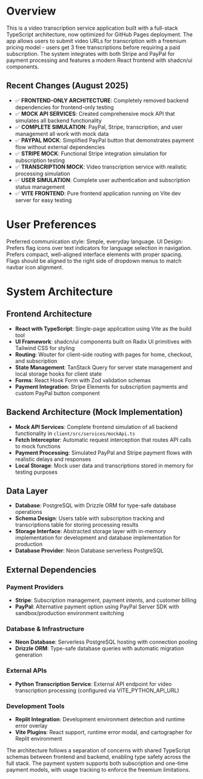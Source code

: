 # Overview

This is a video transcription service application built with a full-stack TypeScript architecture, now optimized for GitHub Pages deployment. The app allows users to submit video URLs for transcription with a freemium pricing model - users get 3 free transcriptions before requiring a paid subscription. The system integrates with both Stripe and PayPal for payment processing and features a modern React frontend with shadcn/ui components.

## Recent Changes (August 2025)
- ✅ **FRONTEND-ONLY ARCHITECTURE**: Completely removed backend dependencies for frontend-only testing
- ✅ **MOCK API SERVICES**: Created comprehensive mock API that simulates all backend functionality
- ✅ **COMPLETE SIMULATION**: PayPal, Stripe, transcription, and user management all work with mock data
- ✅ **PAYPAL MOCK**: Simplified PayPal button that demonstrates payment flow without external dependencies
- ✅ **STRIPE MOCK**: Functional Stripe integration simulation for subscription testing
- ✅ **TRANSCRIPTION MOCK**: Video transcription service with realistic processing simulation
- ✅ **USER SIMULATION**: Complete user authentication and subscription status management
- ✅ **VITE FRONTEND**: Pure frontend application running on Vite dev server for easy testing

# User Preferences

Preferred communication style: Simple, everyday language.
UI Design: Prefers flag icons over text indicators for language selection in navigation. Prefers compact, well-aligned interface elements with proper spacing. Flags should be aligned to the right side of dropdown menus to match navbar icon alignment.

# System Architecture

## Frontend Architecture
- **React with TypeScript**: Single-page application using Vite as the build tool
- **UI Framework**: shadcn/ui components built on Radix UI primitives with Tailwind CSS for styling
- **Routing**: Wouter for client-side routing with pages for home, checkout, and subscription
- **State Management**: TanStack Query for server state management and local storage hooks for client state
- **Forms**: React Hook Form with Zod validation schemas
- **Payment Integration**: Stripe Elements for subscription payments and custom PayPal button component

## Backend Architecture (Mock Implementation)
- **Mock API Services**: Complete frontend simulation of all backend functionality in `client/src/services/mockApi.ts`
- **Fetch Interceptor**: Automatic request interception that routes API calls to mock functions
- **Payment Processing**: Simulated PayPal and Stripe payment flows with realistic delays and responses
- **Local Storage**: Mock user data and transcriptions stored in memory for testing purposes

## Data Layer
- **Database**: PostgreSQL with Drizzle ORM for type-safe database operations
- **Schema Design**: Users table with subscription tracking and transcriptions table for storing processing results
- **Storage Interface**: Abstracted storage layer with in-memory implementation for development and database implementation for production
- **Database Provider**: Neon Database serverless PostgreSQL

## External Dependencies

### Payment Providers
- **Stripe**: Subscription management, payment intents, and customer billing
- **PayPal**: Alternative payment option using PayPal Server SDK with sandbox/production environment switching

### Database & Infrastructure
- **Neon Database**: Serverless PostgreSQL hosting with connection pooling
- **Drizzle ORM**: Type-safe database queries with automatic migration generation

### External APIs
- **Python Transcription Service**: External API endpoint for video transcription processing (configured via VITE_PYTHON_API_URL)

### Development Tools
- **Replit Integration**: Development environment detection and runtime error overlay
- **Vite Plugins**: React support, runtime error modal, and cartographer for Replit environment

The architecture follows a separation of concerns with shared TypeScript schemas between frontend and backend, enabling type safety across the full stack. The payment system supports both subscription and one-time payment models, with usage tracking to enforce the freemium limitations.